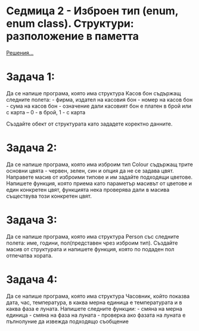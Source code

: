# Седмица 2 - Изброен тип (enum, enum class). Структури: разположение в паметта

[Решения...](https://github.com/AleksandrinaKovachka/Object-oriented-programming-2022-2023/blob/main/Week02/Solutions_week2.cpp)

Задача 1:
=
Да се напише програма, която има структура Касов бон съдържащ следните полета:
    - фирма, издател на касовия бон
    - номер на касов бон
    - сума на касов бон
    - означение дали касовият бон е платен в брой или с карта – 0 - в брой, 1 - с карта

Създайте обект от структурата като зададете коректно данните.

Задача 2:
=
Да се напише програма, която има изброим тип Colour съдържащ трите основни цвята - червен, зелен, син и опция да не се задава цвят. Направете масив от изброими типове и им задайте подходящи цветове. Напишете функция, която приема като параметър масивът от цветове и един конкретен цвят, функцията нека проверява дали в масива съществува този конкретен цвят.

Задача 3:
=
Да се напише програма, която има структура Person със следните полета: име, години, пол(представен чрез изброим тип). 
Създайте масив от структурата и напишете функция, която по подаден пол отпечатва хората.

Задача 4:
=
Да се напише програма, която има структура Часовник, който показва дата, час, температура, в каква мерна единица е температурата и в каква фаза е луната. Напишете следните функции:
    - смяна на мерна единица
    - смяна на фаза на луната
    - проверка ако фазата на луната е пълнолуние да извежда подходящо съобщение
